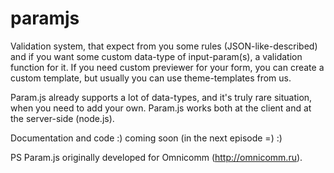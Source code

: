 paramjs
=======

Validation system, that expect from you some rules (JSON-like-described) and if you want some custom data-type of input-param(s), a validation function for it.
If you need custom previewer for your form, you can create a custom template, but usually you can use theme-templates from us.

Param.js already supports a lot of data-types, and it's truly rare situation, when you need to add your own. Param.js works both at the client and at the server-side (node.js).


Documentation and code :) coming soon (in the next episode =) :)

PS Param.js originally developed for Omnicomm (http://omnicomm.ru).

